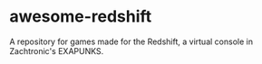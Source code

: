 # awesome-redshift
A repository for games made for the Redshift, a virtual console in Zachtronic's EXAPUNKS.
